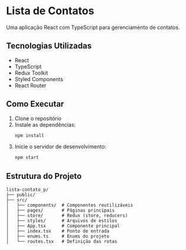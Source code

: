 # Lista de Contatos

Uma aplicação React com TypeScript para gerenciamento de contatos.

## Tecnologias Utilizadas

- React
- TypeScript
- Redux Toolkit
- Styled Components
- React Router

## Como Executar

1. Clone o repositório
2. Instale as dependências:
   ```bash
   npm install
   ```
3. Inicie o servidor de desenvolvimento:
   ```bash
   npm start
   ```

## Estrutura do Projeto

```
lista-contato_p/
├── public/
├── src/
│   ├── components/  # Componentes reutilizáveis
│   ├── pages/       # Páginas principais
│   ├── store/       # Redux (store, reducers)
│   ├── styles/      # Arquivos de estilos
│   ├── App.tsx      # Componente principal
│   ├── index.tsx    # Ponto de entrada
│   ├── enums.ts     # Enums do projeto
│   └── routes.tsx   # Definição das rotas
``` 